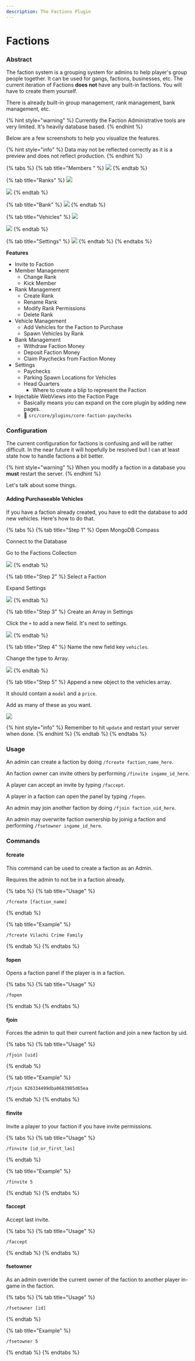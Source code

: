 ```yaml
---
description: The Factions Plugin
---
```


# Factions

### Abstract

The faction system is a grouping system for admins to help player's group people together. It can be used for gangs, factions, businesses, etc. The current iteration of Factions **does not** have any built-in factions. You will have to create them yourself.

There is already built-in group management, rank management, bank management, etc.

{% hint style="warning" %}
Currently the Faction Administrative tools are very limited. It's heavily database based.
{% endhint %}

Below are a few screenshots to help you visualize the features.&#x20;

{% hint style="info" %}
Data may not be reflected correctly as it is a preview and does not reflect production.
{% endhint %}

{% tabs %}
{% tab title="Members " %}
![](https://i.imgur.com/IYNDD1h.png)
{% endtab %}

{% tab title="Ranks" %}
![](https://i.imgur.com/iMZIV1j.png)

![](https://i.imgur.com/0elG1vm.png)
{% endtab %}

{% tab title="Bank" %}
![](https://i.imgur.com/LJ00woP.png)
{% endtab %}

{% tab title="Vehicles" %}
![](https://i.imgur.com/uiSsC9o.png)

![](https://i.imgur.com/JnoFHPo.png)
{% endtab %}

{% tab title="Settings" %}
![](https://i.imgur.com/BGV9rM5.png)
{% endtab %}
{% endtabs %}

**Features**

* Invite to Faction
* Member Management
  * Change Rank
  * Kick Member
* Rank Management
  * Create Rank
  * Rename Rank
  * Modify Rank Permissions
  * Delete Rank
* Vehicle Management
  * Add Vehicles for the Faction to Purchase
  * Spawn Vehicles by Rank
* Bank Management
  * Withdraw Faction Money
  * Deposit Faction Money
  * Claim Paychecks from Faction Money
* Settings
  * Paychecks
  * Parking Spawn Locations for Vehicles
  * Head Quarters
    * Where to create a blip to represent the Faction
* Injectable WebViews into the Faction Page
  * Basically means you can expand on the core plugin by adding new pages.
  * 📁 `src/core/plugins/core-faction-paychecks`

### Configuration

The current configuration for factions is confusing and will be rather difficult. In the near future it will hopefully be resolved but I can at least state how to handle factions a bit better.

{% hint style="warning" %}
When you modify a faction in a database you **must** restart the server.
{% endhint %}

Let's talk about some things.

#### Adding Purchaseable Vehicles

If you have a faction already created, you have to edit the database to add new vehicles. Here's how to do that.

{% tabs %}
{% tab title="Step 1" %}
Open MongoDB Compass

Connect to the Database

Go to the Factions Collection



![](https://i.imgur.com/0fSpS7e.png)
{% endtab %}

{% tab title="Step 2" %}
Select a Faction

Expand Settings



![](https://i.imgur.com/ySQPKl9.png)
{% endtab %}

{% tab title="Step 3" %}
Create an Array in Settings

Click the `+` to add a new field. It's next to settings.



![](https://i.imgur.com/4bC2cDR.png)
{% endtab %}

{% tab title="Step 4" %}
Name the new field key `vehicles`.

Change the type to Array.



![](https://i.imgur.com/aeIe3RH.png)
{% endtab %}

{% tab title="Step 5" %}
Append a new object to the vehicles array.

It should contain a `model` and a `price`.

Add as many of these as you want.



![](https://i.imgur.com/3I5cr1n.png)

{% hint style="info" %}
Remember to hit `update` and restart your server when done.
{% endhint %}
{% endtab %}
{% endtabs %}

### Usage

An admin can create a faction by doing `/fcreate faction_name_here`.

An faction owner can invite others by performing `/finvite ingame_id_here`.

A player can accept an invite by typing `/faccept`.

A player in a faction can open the panel by typing `/fopen`.

An admin may join another faction by doing `/fjoin faction_uid_here`.

An admin may overwrite faction ownership by joinig a faction and performing `/fsetowner ingame_id_here`.

### Commands

#### fcreate

This command can be used to create a faction as an Admin.

Requires the admin to not be in a faction already.

{% tabs %}
{% tab title="Usage" %}
```
/fcreate [faction_name]
```
{% endtab %}

{% tab title="Example" %}
```
/fcreate Vilachi Crime Family
```
{% endtab %}
{% endtabs %}

#### fopen

Opens a faction panel if the player is in a faction.

{% tabs %}
{% tab title="Usage" %}
```
/fopen
```
{% endtab %}
{% endtabs %}

#### fjoin

Forces the admin to quit their current faction and join a new faction by uid.

{% tabs %}
{% tab title="Usage" %}
```
/fjoin [uid]
```
{% endtab %}

{% tab title="Example" %}
```
/fjoin 626334499dba0683985d65ea
```
{% endtab %}
{% endtabs %}

#### finvite

Invite a player to your faction if you have invite permissions.

{% tabs %}
{% tab title="Usage" %}
```
/finvite [id_or_first_las]
```
{% endtab %}

{% tab title="Example" %}
```
/finvite 5
```
{% endtab %}
{% endtabs %}

#### faccept

Accept last invite.

{% tabs %}
{% tab title="Usage" %}
```
/faccept
```
{% endtab %}
{% endtabs %}

#### fsetowner

As an admin override the current owner of the faction to another player in-game in the faction.

{% tabs %}
{% tab title="Usage" %}
```
/fsetowner [id]
```
{% endtab %}

{% tab title="Example" %}
```
/fsetowner 5
```
{% endtab %}
{% endtabs %}
